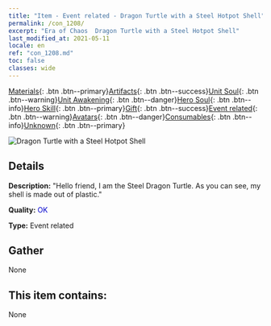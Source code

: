 ```yaml
---
title: "Item - Event related - Dragon Turtle with a Steel Hotpot Shell"
permalink: /con_1208/
excerpt: "Era of Chaos  Dragon Turtle with a Steel Hotpot Shell"
last_modified_at: 2021-05-11
locale: en
ref: "con_1208.md"
toc: false
classes: wide
---
```

 [Materials](/Items/){: .btn .btn--primary}[Artifacts](/Items/Artifacts/){: .btn .btn--success}[Unit Soul](/Items/UnitSoul/){: .btn .btn--warning}[Unit Awakening](/Items/UnitAwakening/){: .btn .btn--danger}[Hero Soul](/Items/HeroSoul/){: .btn .btn--info}[Hero Skill](/Items/HeroSkill/){: .btn .btn--primary}[Gift](/Items/Gift/){: .btn .btn--success}[Event related](/Items/Events/){: .btn .btn--warning}[Avatars](/Items/Avatars/){: .btn .btn--danger}[Consumables](/Items/Consumables/){: .btn .btn--info}[Unknown](/Items/Unknown/){: .btn .btn--primary}

 ![Dragon Turtle with a Steel Hotpot Shell](/images/t/i_81521231.png)

## Details
 **Description:** \"Hello friend, I am the Steel Dragon Turtle. As you can see, my shell is made out of plastic.\"

 **Quality:** <span style="color: #0000CD">OK</span>

 **Type:** Event related

## Gather

  None

## This item contains:

  None

